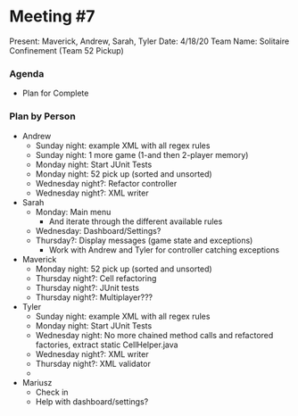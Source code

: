 # Meeting #7
Present: Maverick, Andrew, Sarah, Tyler
Date: 4/18/20
Team Name: Solitaire Confinement (Team 52 Pickup)

### Agenda
* Plan for Complete

### Plan by Person
* Andrew
    * Sunday night: example XML with all regex rules
    * Sunday night: 1 more game (1-and then 2-player memory)
    * Monday night: Start JUnit Tests
    * Monday night: 52 pick up (sorted and unsorted)
    * Wednesday night?: Refactor controller
    * Wednesday night?: XML writer
* Sarah
    * Monday: Main menu
        * And iterate through the different available rules
    * Wednesday: Dashboard/Settings?
    * Thursday?: Display messages (game state and exceptions)
        * Work with Andrew and Tyler for controller catching exceptions
* Maverick
    * Monday night: 52 pick up (sorted and unsorted)
    * Thursday night?: Cell refactoring
    * Thursday night?: JUnit tests
    * Thursday night?: Multiplayer???
* Tyler
    * Sunday night: example XML with all regex rules
    * Monday night: Start JUnit Tests
    * Wednesday night: No more chained method calls and refactored factories, extract static CellHelper.java
    * Wednesday night?: XML writer
    * Thursday night?: XML validator
    * 
* Mariusz
    * Check in
    * Help with dashboard/settings?